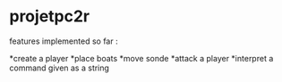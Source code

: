 projetpc2r
==========

features implemented so far :

*create a player
*place boats
*move sonde
*attack a player
*interpret a command given as a string
